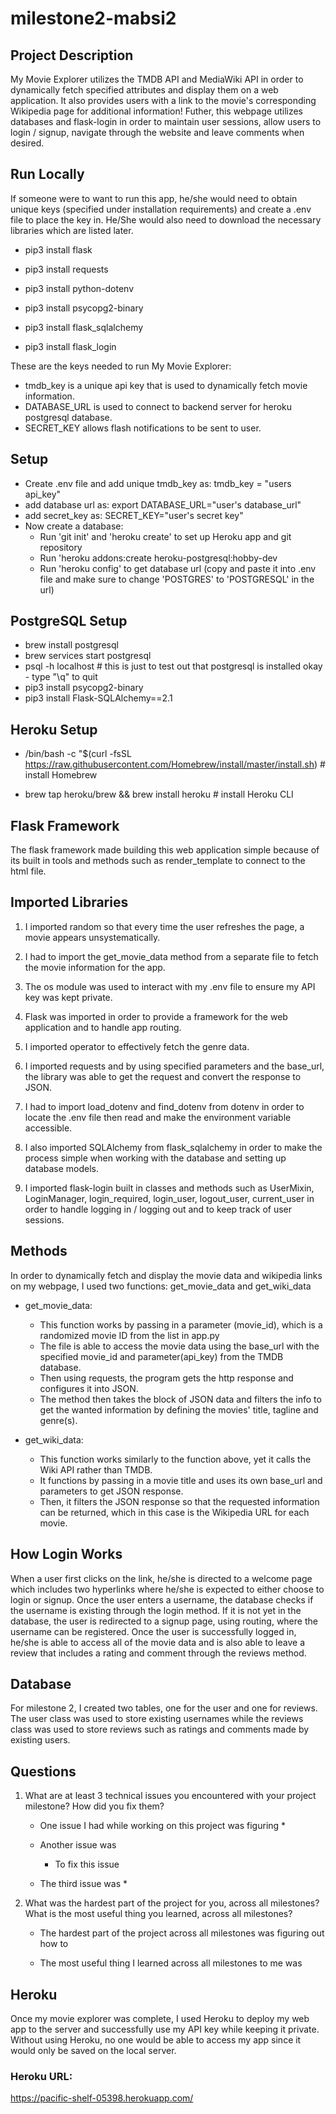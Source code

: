 # milestone2-mabsi2

## Project Description

My Movie Explorer utilizes the TMDB API and MediaWiki API in order to dynamically fetch specified attributes and display them on a web application. It also provides users with a link to the movie's corresponding Wikipedia page for additional information! Futher, this webpage utilizes databases and flask-login in order to maintain user sessions, allow users to login / signup, navigate through the website and leave comments when desired.

## Run Locally

If someone were to want to run this app, he/she would need to obtain unique keys (specified under installation requirements) and create a .env file to place the key in. He/She would also need to download the necessary libraries which are listed later.

* pip3 install flask
* pip3 install requests
* pip3 install python-dotenv

* pip3 install psycopg2-binary
* pip3 install flask_sqlalchemy
* pip3 install flask_login

These are the keys needed to run My Movie Explorer:
* tmdb_key is a unique api key that is used to dynamically fetch movie information.
* DATABASE_URL is used to connect to backend server for heroku postgresql database.
* SECRET_KEY allows flash notifications to be sent to user.

## Setup

* Create .env file and add unique tmdb_key as: tmdb_key = "users api_key"
* add database url as: export DATABASE_URL="user's database_url"
* add secret_key as: SECRET_KEY="user's secret key"
* Now create a database:
    * Run 'git init' and 'heroku create' to set up Heroku app and git repository
    * Run 'heroku addons:create heroku-postgresql:hobby-dev
    * Run 'heroku config' to get database url (copy and paste it into .env file and make sure to change 'POSTGRES' to 'POSTGRESQL' in the url)

## PostgreSQL Setup

* brew install postgresql
* brew services start postgresql
* psql -h localhost  # this is just to test out that postgresql is installed okay - type "\q" to quit
* pip3 install psycopg2-binary
* pip3 install Flask-SQLAlchemy==2.1

## Heroku Setup

* /bin/bash -c "$(curl -fsSL https://raw.githubusercontent.com/Homebrew/install/master/install.sh)  # install Homebrew

* brew tap heroku/brew && brew install heroku  # install Heroku CLI

## Flask Framework

The flask framework made building this web application simple because of its built in tools and methods such as render_template to connect to the html file. 

## Imported Libraries

1.	I imported random so that every time the user refreshes the page, a movie appears unsystematically.
2.	I had to import the get_movie_data method from a separate file to fetch the movie information for the app. 
3.	The os module was used to interact with my .env file to ensure my API key was kept private.
4.	Flask was imported in order to provide a framework for the web application and to handle app routing.
5.	I imported operator to effectively fetch the genre data.
6.	I imported requests and by using specified parameters and the base_url, the library was able to get the request and convert the response to JSON. 
7.	I had to import load_dotenv and find_dotenv from dotenv in order to locate the .env file then read and make the environment variable accessible.

8. I also imported SQLAlchemy from flask_sqlalchemy in order to make the process simple when working with the database and setting up database models.
9. I imported flask-login built in classes and methods such as UserMixin, LoginManager, login_required, login_user, logout_user,
    current_user in order to handle logging in / logging out and to keep track of user sessions.
    
## Methods

In order to dynamically fetch and display the movie data and wikipedia links on my webpage, I used two functions: get_movie_data and get_wiki_data
  * get_movie_data: 
    * This function works by passing in a parameter (movie_id), which is a randomized movie ID from the list in app.py
    * The file is able to access the movie data using the base_url with the specified movie_id and parameter(api_key) from the TMDB database.
    * Then using requests, the program gets the http response and configures it into JSON.
    * The method then takes the block of JSON data and filters the info to get the wanted information by defining the movies' title, tagline and genre(s).

  * get_wiki_data:
    * This function works similarly to the function above, yet it calls the Wiki API rather than TMDB.
    * It functions by passing in a movie title and uses its own base_url and parameters to get JSON response.
    * Then, it filters the JSON response so that the requested information can be returned, which in this case is the Wikipedia URL for each movie.

## How Login Works

When a user first clicks on the link, he/she is directed to a welcome page which includes two hyperlinks where he/she is expected to either choose to login or signup. Once the user enters a username, the database checks if the username is existing through the login method. If it is not yet in the database, the user is redirected to a signup page, using routing, where the username can be registered. Once the user is successfully logged in, he/she is able to access all of the movie data and is also able to leave a review that includes a rating and comment through the reviews method.
  
## Database

For milestone 2, I created two tables, one for the user and one for reviews. The user class was used to store existing usernames while the reviews class was used to store reviews such as ratings and comments made by existing users.

## Questions

1. What are at least 3 technical issues you encountered with your project milestone? How did you fix them? 
  
    * One issue I had while working on this project was figuring
      * 
   
    * Another issue was
       * To fix this issue 

    * The third issue was
       * 
  
2. What was the hardest part of the project for you, across all milestones? What is the most useful thing you learned, across all milestones?
    
    * The hardest part of the project across all milestones was figuring out how to 
    
    * The most useful thing I learned across all milestones to me was
   
## Heroku

Once my movie explorer was complete, I used Heroku to deploy my web app to the server and successfully use my API key while keeping it private. Without using Heroku, no one would be able to access my app since it would only be saved on the local server.

### Heroku URL: 
https://pacific-shelf-05398.herokuapp.com/
